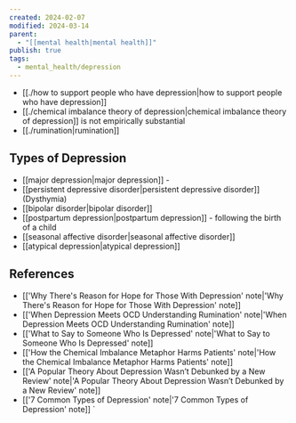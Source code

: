 ```yaml
---
created: 2024-02-07
modified: 2024-03-14
parent:
  - "[[mental health|mental health]]"
publish: true
tags:
  - mental_health/depression
---
```

- [[./how to support people who have depression|how to support people who have depression]]
- [[./chemical imbalance theory of depression|chemical imbalance theory of depression]] is not empirically substantial
- [[./rumination|rumination]]
## Types of Depression
- [[major depression|major depression]] - 
- [[persistent depressive disorder|persistent depressive disorder]] (Dysthymia)
- [[bipolar disorder|bipolar disorder]]
- [[postpartum depression|postpartum depression]] -  following the birth of a child
- [[seasonal affective disorder|seasonal affective disorder]]
- [[atypical depression|atypical depression]]

## References
- [['Why There's Reason for Hope for Those With Depression' note|'Why There's Reason for Hope for Those With Depression' note]]
- [['When Depression Meets OCD Understanding Rumination' note|'When Depression Meets OCD Understanding Rumination' note]]
- [['What to Say to Someone Who Is Depressed' note|'What to Say to Someone Who Is Depressed' note]]
- [['How the Chemical Imbalance Metaphor Harms Patients' note|'How the Chemical Imbalance Metaphor Harms Patients' note]]
- [['A Popular Theory About Depression Wasn’t Debunked by a New Review' note|'A Popular Theory About Depression Wasn’t Debunked by a New Review' note]]
- [['7 Common Types of Depression' note|'7 Common Types of Depression' note]]
`